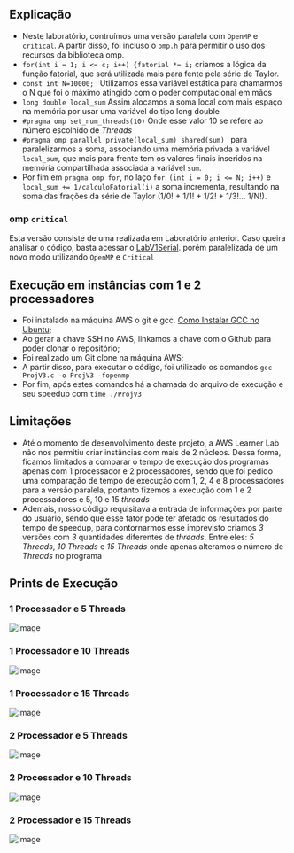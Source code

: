 ## Explicação 
- Neste laboratório, contruímos uma versão paralela com `OpenMP` e` critical`. A partir disso, foi incluso o `omp.h` para permitir o uso dos recursos da biblioteca omp.
- `for(int i = 1; i <= c; i++) {fatorial *= i;` criamos a lógica da função fatorial, que será utilizada mais para fente pela série de Taylor.
- `const int N=10000; ` Utilizamos essa variável estática para chamarmos o N que foi o máximo atingido com o poder computacional em mãos 
- `long double local_sum` Assim alocamos a soma local com mais espaço na memória por usar uma variável do tipo long double
- `#pragma omp set_num_threads(10)` Onde esse valor 10 se refere ao número escolhido de _Threads_
- `#pragma omp parallel private(local_sum) shared(sum) ` para paralelizarmos a soma, associando uma memória privada a variável `local_sum`, que mais para frente tem os valores finais inseridos na memória compartilhada associada a variável `sum`.
- Por fim em `pragma omp for`, no laço `for (int i = 0; i <= N; i++)` e `local_sum += 1/calculoFatorial(i)` a soma incrementa, resultando na soma das frações da série de Taylor (1/0! + 1/1! + 1/2! + 1/3!... 1/N!).

### omp `critical`
Esta versão consiste de uma realizada em Laboratório anterior. Caso queira analisar o código, basta acessar o [LabV1Serial](https://github.com/claudia1402/LabComputacaoParalela-GrupoJujutsuCodigo/tree/main/ProjV1Serial). porém paralelizada de um novo modo utilizando `OpenMP` e `Critical`

## Execução em instâncias com 1 e 2 processadores
- Foi instalado na máquina AWS o git e gcc. [Como Instalar GCC no Ubuntu](https://linuxize.com/post/how-to-install-gcc-compiler-on-ubuntu-18-04/);
- Ao gerar a chave SSH no AWS, linkamos a chave com o Github para poder clonar o repositório;
- Foi realizado um Git clone na máquina AWS;
- A partir disso, para executar o código, foi utilizado os comandos `gcc ProjV3.c -o ProjV3 -fopenmp`
- Por fim, após estes comandos há a chamada do arquivo de execução e seu speedup com `time ./ProjV3`

## Limitações
- Até o momento de desenvolvimento deste projeto, a AWS Learner Lab não nos permitiu criar instâncias com mais de 2 núcleos. Dessa forma, ficamos limitados a comparar o tempo de execução dos programas apenas com 1 processador e 2 processadores, sendo que foi pedido uma comparação de tempo de execução com 1, 2, 4  e 8 processadores para a versão paralela, portanto fizemos a execução com 1 e 2 processadores e 5, 10 e 15 _threads_
- Ademais, nosso código requisitava a entrada de informações por parte do usuário, sendo que esse fator pode ter afetado os resultados do tempo de speedup, para contornarmos esse imprevisto criamos _3_ versões com _3_ quantidades diferentes de _threads_. Entre eles: _5 Threads_, _10 Threads_ e _15 Threads_ onde apenas alteramos o número de _Threads_ no programa
## Prints de Execução

### 1 Processador e 5 Threads
![image](https://user-images.githubusercontent.com/80297158/200951298-a95cb6f5-281a-41e8-8e62-b1a0cd55a5c4.png)

### 1 Processador e 10 Threads
![image](https://user-images.githubusercontent.com/80297158/200951371-5db40a5a-f15a-42ce-92e6-15423271e4d1.png)

### 1 Processador e 15 Threads
![image](https://user-images.githubusercontent.com/80297158/200951472-2e95b2bf-08ca-4b01-a92c-52c8ae6314d5.png)

### 2 Processador e 5 Threads
![image](https://user-images.githubusercontent.com/80297158/200951035-b02d1d0d-c5e4-4fcb-8fce-7b5b06e2d11b.png)

### 2 Processador e 10 Threads
![image](https://user-images.githubusercontent.com/80297158/200950895-9a25555b-aac8-45bb-95b8-dcf4f8e71523.png)

### 2 Processador e 15 Threads
![image](https://user-images.githubusercontent.com/80297158/200950742-acc73ef9-a59b-45f8-9710-93dda278822a.png)

